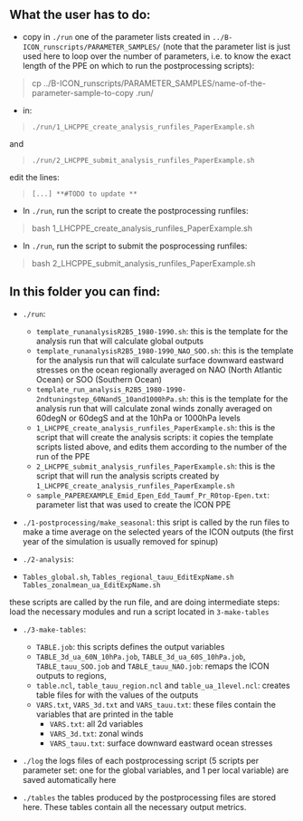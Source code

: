 ## What the user has to do:

- copy in `./run` one of the parameter lists created in `../B-ICON_runscripts/PARAMETER_SAMPLES/` (note that the parameter list is just used here to loop over the number of parameters, i.e. to know the exact length of the PPE on which to run the postprocessing scripts):

> cp ../B-ICON_runscripts/PARAMETER_SAMPLES/name-of-the-parameter-sample-to-copy .run/


- in:
> `./run/1_LHCPPE_create_analysis_runfiles_PaperExample.sh`
 
 and

> `./run/2_LHCPPE_submit_analysis_runfiles_PaperExample.sh`

edit the lines:

> `[...] **#TODO to update **`

- In `./run`, run the script to create the postprocessing runfiles: 

> bash 1_LHCPPE_create_analysis_runfiles_PaperExample.sh

- In `./run`, run the script to submit the posprocessing runfiles: 

> bash 2_LHCPPE_submit_analysis_runfiles_PaperExample.sh

## In this folder you can find:

- `./run`:
   
    - `template_runanalysisR2B5_1980-1990.sh`: this is the template for the analysis run that will calculate global outputs
    - `template_runanalysisR2B5_1980-1990_NAO_SOO.sh`: this is the template for the analysis run that will calculate surface downward eastward stresses on the ocean regionally averaged on NAO (North Atlantic Ocean) or SOO (Southern Ocean)
    - `template_run_analysis_R2B5_1980-1990-2ndtuningstep_60NandS_10and1000hPa.sh`: this is the template for the analysis run that will calculate zonal winds zonally averaged on 60degN or 60degS and at the 10hPa or 1000hPa levels
    - `1_LHCPPE_create_analysis_runfiles_PaperExample.sh`: this is the script that will create the analysis scripts: it copies the template scripts listed above, and edits them according to the number of the run of the PPE
    - `2_LHCPPE_submit_analysis_runfiles_PaperExample.sh`: this is the script that will run the analysis scripts created by `1_LHCPPE_create_analysis_runfiles_PaperExample.sh`
    - `sample_PAPEREXAMPLE_Emid_Epen_Edd_Taumf_Pr_R0top-Epen.txt`: parameter list that was used to create the ICON PPE

- `./1-postprocessing/make_seasonal`: 
this sript is called by the run files to make a time average on the selected years of the ICON outputs (the first year of the simulation is usually removed for spinup)

- `./2-analysis`: 

- `Tables_global.sh`, `Tables_regional_tauu_EditExpName.sh`  `Tables_zonalmean_ua_EditExpName.sh`

these scripts are called by the run file, and are doing intermediate steps: load the necessary modules and run a script located in `3-make-tables`

- `./3-make-tables`: 

    - `TABLE.job`: this scripts defines the output variables
    - `TABLE_3d_ua_60N_10hPa.job`, `TABLE_3d_ua_60S_10hPa.job`, `TABLE_tauu_SOO.job` and `TABLE_tauu_NAO.job`: remaps the ICON outputs to regions,
    - `table.ncl`, `table_tauu_region.ncl` and `table_ua_1level.ncl`: creates table files for with the values of the outputs 
    - `VARS.txt`, `VARS_3d.txt` and `VARS_tauu.txt`: these files contain the variables that are printed in the table
        - `VARS.txt`: all 2d variables
        - `VARS_3d.txt`: zonal winds
        - `VARS_tauu.txt`: surface downward eastward ocean stresses

- `./log` 
the logs files of each postprocessing script (5 scripts per parameter set: one for the global variables, and 1 per local variable) are saved automatically here

- `./tables`
the tables produced by the postprocessing files are stored here. These tables contain all the necessary output metrics.

